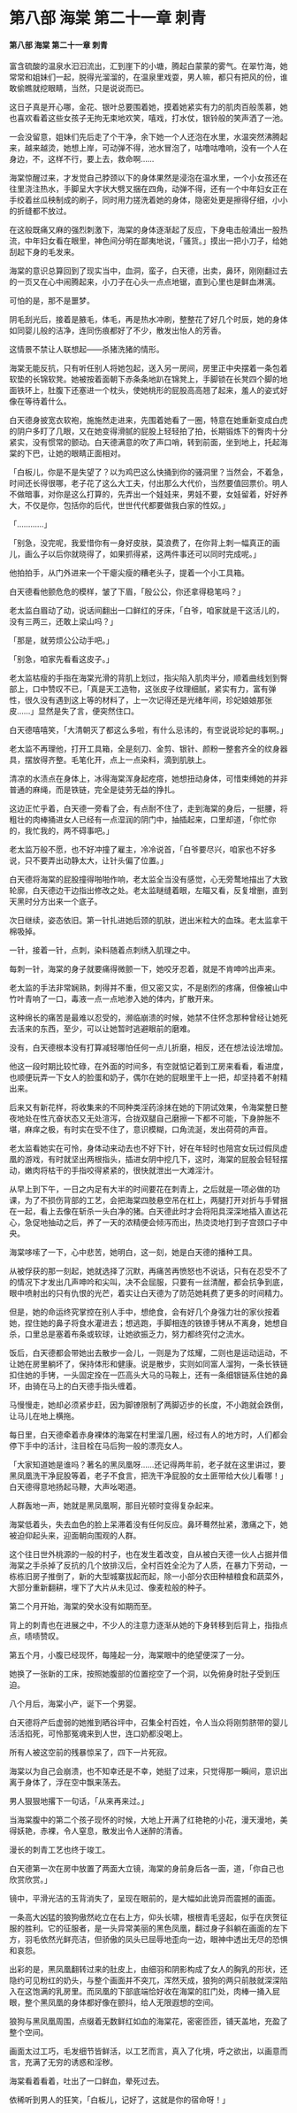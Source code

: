 # 第八部 海棠 第二十一章 刺青

#### 第八部 海棠 第二十一章 刺青

富含硫酸的温泉水汩汩流出，汇到崖下的小塘，腾起白蒙蒙的雾气。在翠竹海，她常常和姐妹们一起，脱得光溜溜的，在温泉里戏耍，男人嘛，都只有把风的份，谁敢偷瞧就挖眼睛，当然，只是说说而已。

这日子真是开心哪，金花、银叶总要围着她，摸着她紧实有力的肌肉百般羡慕，她也喜欢看着这些女孩子无拘无束地欢笑，嘻戏，打水仗，银铃般的笑声洒了一池。

一会没留意，姐妹们先后走了个干净，余下她一个人还泡在水里，水温突然沸腾起来，越来越烫，她想上岸，可动弹不得，池水冒泡了，咕噜咕噜响，没有一个人在身边，不，这样不行，要上去，救命啊……

海棠惊醒过来，才发觉自己脖颈以下的身体果然是浸泡在温水里，一个小女孩还在往里浇注热水，手脚呈大字状大劈叉捆在四角，动弹不得，还有一个中年妇女正在手绞着丝瓜秧制成的刷子，同时用力搓洗着她的身体，隐密处更是擦得仔细，小小的折缝都不放过。

在这般既痛又麻的强烈刺激下，海棠的身体逐渐起了反应，下身电击般涌出一股热流，中年妇女看在眼里，神色间分明在鄙夷地说，「骚货。」摸出一把小刀子，给她刮起下身的毛发来。

海棠的意识总算回到了现实当中，血洞，蛮子，白天德，出卖，鼻环，刚刚翻过去的一页又在心中闹腾起来，小刀子在心头一点点地锯，直到心里也是鲜血淋漓。

可怕的是，那不是噩梦。

阴毛刮光后，接着是腋毛，体毛，再是热水冲刷，整整花了好几个时辰，她的身体如同婴儿般的洁净，连同伤痕都好了不少，散发出怡人的芳香。

这情景不禁让人联想起——杀猪洗猪的情形。

海棠无能反抗，只有听任别人将她包起，送入另一房间，房里正中央摆着一条包着软垫的长锦软凳。她被按着面朝下赤条条地趴在锦凳上，手脚锁在长凳四个脚的地面铁环上，肚腹下还塞进一个枕头，使她桃形的屁股高高翘了起来，羞人的姿式好像在等待着什么。

白天德身披宽衣软袍，施施然走进来，先围着她看了一圈，特意在她重新变成白虎的阴户多盯了几眼，又在她变得滑腻的屁股上轻轻拍了拍，长期锻炼下的臀肉十分紧实，没有惯常的颤动。白天德满意的吹了声口哨，转到前面，坐到地上，托起海棠的下巴，让她的眼睛正面相对。

「白板儿，你是不是失望了？以为鸡巴这么快捅到你的骚洞里？当然会，不着急，时间还长得很哪，老子花了这么大工夫，付出那么大代价，当然要值回票价。明人不做暗事，对你是这么打算的，先弄出一个娃娃来，男娃不要，女娃留着，好好养大，不仅是你，包括你的后代，世世代代都要做我白家的性奴。」

「…………」

「别急，没完呢，我爱惜你有一身好皮肤，莫浪费了，在你背上刺一幅真正的画儿，画么子以后你就晓得了，如果抓得紧，这两件事还可以同时完成呢。」

他拍拍手，从门外进来一个干瘪尖瘦的糟老头子，提着一个小工具箱。

白天德看他颤危危的模样，皱了下眉，「殷公公，你还拿得稳笔吗？」

老太监白眉动了动，说话间翻出一口鲜红的牙床，「白爷，咱家就是干这活儿的，没有三两三，还敢上梁山吗？」

「那是，就劳烦公公动手吧。」

「别急，咱家先看看这皮子。」

老太监枯瘦的手指在海棠光滑的背肌上划过，指尖陷入肌肉半分，顺着曲线划到臀部上，口中赞叹不已，「真是天工造物，这张皮子纹理细腻，紧实有力，富有弹性，很久没有遇到这上等的材料了，上一次记得还是光绪年间，珍妃娘娘那张皮……」显然是失了言，便突然住口。

白天德嘻嘻笑，「大清朝灭了都这么多啦，有什么忌讳的，有空说说珍妃的事啊。」

老太监不再理他，打开工具箱，全是刻刀、金剪、银针、颜粉一整套齐全的纹身器具，摆放得齐整。毛笔化开，点上一点染料，滴到肌肤上。

清凉的水渍点在身体上，冰得海棠浑身起疙瘩，她想扭动身体，可惜束缚她的并非普通的麻绳，而是铁链，完全是徒劳无益的挣扎。

这边正忙乎着，白天德一旁看了会，有点耐不住了，走到海棠的身后，一挺腰，将粗壮的肉棒捅进女人已经有一点湿润的阴门中，抽插起来，口里却道，「你忙你的，我忙我的，两不碍事吧。」

老太监万般不愿，也不好冲撞了雇主，冷冷说首，「白爷要尽兴，咱家也不好多说，只不要弄出动静太大，让针头偏了位置。」

白天德将海棠的屁股撞得啪啪作响，老太监全当没有感觉，心无旁鹜地描出了大致轮廓，白天德边干边指出修改之处。老太监瞇缝着眼，左瞄又看，反复增删，直到天黑时分方出来一个底子。

次日继续，姿态依旧。第一针扎进她后颈的肌肤，迸出米粒大的血珠。老太监拿干棉吸掉。

一针，接着一针，点刺，染料随着点刺绣入肌理之中。

每刺一针，海棠的身子就要痛得微颤一下，她咬牙忍着，就是不肯呻吟出声来。

老太监的手法非常娴熟，刺得并不重，但又密又实，不是剧烈的疼痛，但像被山中竹叶青响了一口，毒液一点一点地渗入她的体内，扩散开来。

这种绵长的痛苦是最难以忍受的，濒临崩溃的时候，她禁不住怀念那种曾经让她死去活来的东西，至少，可以让她暂时逃避眼前的磨难。

没有，白天德根本没有打算减轻哪怕任何一点儿折磨，相反，还在想法设法增加。

他这一段时期比较忙碌，在外面的时间多，有空就惦记着到工房来看看，看进度，也顺便玩弄一下女人的脸蛋和奶子，偶尔在她的屁眼里干上一把，却坚持着不射精出来。

后来又有新花样，将收集来的不同种类淫药涂抹在她的下阴试效果，令海棠整日整夜地处在性亢奋状态又无处渲泻，合拢双腿自己磨擦一下都不可能，下身肿胀不堪，麻痒之极，有时实在受不住了，意识模糊，口角流涎，发出荷荷的声音。

老太监看她实在可怜，身体动来动去也不好下针，好在年轻时也陪宫女玩过假凤虚凰的游戏，有时就坚出两根指头，插进女阴中挖几下，这时，海棠的屁股会轻轻摆动，嫩肉将枯干的手指咬得紧紧的，很快就泄出一大滩淫汁。

从早上到下午，一日之内足有大半的时间要花在刺青上，之后就是一项必做的功课，为了不损伤背部的工艺，会把海棠四肢悬空吊在杠上，两腿打开对折与手臂捆在一起，看上去像在斩杀一头白净的猪。白天德此时才会将阳具深深地插入直达花心，急促地抽动之后，养了一天的浓精便会倾泻而出，热烫烫地打到子宫颈口子中央。

海棠哆嗦了一下，心中悲苦，她明白，这一刻，她是白天德的播种工具。

从被俘获的那一刻起，她就选择了沉默，再痛苦再愤怒也不说话，只有在忍受不了的情况下才发出几声呻吟和尖叫，决不会屈服，只要有一丝清醒，都会抗争到底，眼中喷射出的只有仇恨的光芒，着实让白天德为了防范她耗费了更多的时间精力。

但是，她的命运终究掌控在别人手中，想绝食，会有好几个身强力壮的家伙按着她，捏住她的鼻子将食水灌进去；想逃跑，手脚相连的铁镣手铐从不离身，她想自杀，口里总是塞着布条或软球，让她欲振乏力，努力都终究付之流水。

饭后，白天德都会带她出去散步一会儿，一则是为了炫耀，二则也是运动运动，不让她在房里躺坏了，保持体形和健康。说是散步，实则如同富人溜狗，一条长铁链扣住她的手铐，一头固定拴在一匹高头大马的马鞍上，还有一条细银链系住她的鼻环，由骑在马上的白天德手指头缠着。

马慢慢走，她却必须紧步赶，因为脚镣限制了两脚迈步的长度，不小跑就会跌倒，让马儿在地上横拖。

每日里，白天德牵着赤身裸体的海棠在村里溜几圈，经过有人的地方时，人们都会停下手中的活计，注目栓在马后狗一般的漂亮女人。

「大家知道她是谁吗？著名的黑凤凰呀……还记得两年前，老子就在这里讲过，要黑凤凰洗干净屁股等着，老子不食言，把洗干净屁股的女土匪带给大伙儿看哪！」白天德得意地扬起马鞭，大声吆喝道。

人群轰地一声，她就是黑凤凰啊，那目光顿时变得复杂起来。

海棠低着头，失去血色的脸上呆滞着没有任何反应。鼻环蓦然扯紧，激痛之下，她被迫仰起头来，迎面朝向围观的人群。

这个往日世外桃源的一般的村子，也在发生着改变，自从被白天德一伙人占据并借海棠之手杀掉了反抗的几个放排汉后，全村百姓全沦为了人质，在暴力下劳动，一栋栋旧房子推倒了，新的大型城寨拔起而起，除一小部分农田种植粮食和蔬菜外，大部分重新翻耕，埋下了大片从未见过、像麦粒般的种子。

第二个月开始，海棠的癸水没有如期而至。

背上的刺青也在进展之中，不少人的注意力逐渐从她的下身转移到后背上，指指点点，啧啧赞叹。

第五个月，小腹已经现怀，每隆起一分，海棠眼中的绝望便深了一分。

她换了一张新的工床，按照她腹部的位置挖空了一个洞，以免俯身时肚子受到压迫。

八个月后，海棠小产，诞下一个男婴。

白天德将产后虚弱的她推到晒谷坪中，召集全村百姓，令人当众将刚剪脐带的婴儿活活掐死，可怜那冤魂来到人世，连口奶都没喝上。

所有人被这空前的残暴惊呆了，四下一片死寂。

海棠以为自己会崩溃，也不知幸还是不幸，她挺了过来，只觉得那一瞬间，意识出离于身体了，浮在空中飘来荡去。

男人狠狠地撂下一句话，「从来再来过。」

当海棠腹中的第二个孩子现怀的时候，大地上开满了红艳艳的小花，漫天漫地，美得妖艳，赤裸，令人窒息，散发出令人迷醉的清香。

漫长的刺青工艺也终于竣工。

白天德第一次在房中放置了两面大立镜，海棠的身前身后各一面，道，「你自己也欣赏欣赏。」

镜中，平滑光洁的玉背消失了，呈现在眼前的，是大幅如此诡异而震撼的画面。

一条高大凶猛的狼狗傲然屹立在右上方，仰头长啸，根根青毛竖起，似乎在庆贺征服的胜利。它的征服者，是一头异常美丽的黑色凤凰，翻过身子斜躺在画面的左下方，羽毛依然光鲜亮洁，但骄傲的凤头已屈辱地歪向一边，眼神中透出无尽的恐惧和哀怨。

出彩的是，黑凤凰翻转过来的肚皮上，由细羽和阴影构成了女人的胸乳的形状，还隐约可见粉红的奶头，与整个画面并不突兀，浑然天成，狼狗的两只前肢就深深陷入在这饱满的乳房里。而凤凰的下部底端恰好收在海棠的肛门处，肉棒一捅入屁眼，整个黑凤凰的身体都好像在颤抖，给人无限遐想的空间。

狼狗与黑凤凰周围，点缀着无数鲜红如血的海棠花，密密匝匝，铺天盖地，充盈了整个空间。

画面太过工巧，毛发细节皆鲜活，以工艺而言，真入了化境，呼之欲出，以画意而言，充满了无穷的诱惑和淫秽。

海棠看着看着，吐出了一口鲜血，晕死过去。

依稀听到男人的狂笑，「白板儿，记好了，这就是你的宿命呀！」

